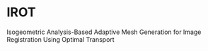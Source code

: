 # IROT
Isogeometric Analysis-Based Adaptive Mesh Generation for Image Registration Using Optimal Transport
